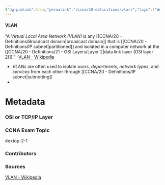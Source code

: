 ```yaml
---
{"dg-publish":true,"permalink":"/ccna/20-definitions/vlan/","tags":["defs_ccna"]}
---
```


#### VLAN
"A *Virtual Local Area Network (VLAN)* is any [[CCNA/20 - Definitions/Broadcast domain\|broadcast domain]] that is [[CCNA/20 - Definitions/IP subnet\|partitioned]] and isolated in a computer network at the [[CCNA/20 - Definitions/21 - OSI Layers/Layer 2\|data link layer (OSI layer 2)]]."
	-[VLAN - Wikipedia](https://en.wikipedia.org/wiki/VLAN)
- *VLANs* are often used to isolate *users*, *departments*, *network types*, and *services* from each other through [[CCNA/20 - Definitions/IP subnet\|subnetting]]
- 








# Metadata
### OSI or TCP/IP Layer

### CCNA Exam Topic
#extop-2-1 
### Contributors

### Sources
[VLAN - Wikipedia](https://en.wikipedia.org/wiki/VLAN)
